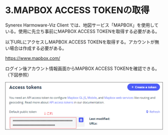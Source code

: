 # 3.MAPBOX ACCESS TOKENの取得

Synerex Harmoware-Viz Client では、地図サービス「MAPBOX」を使用している。使用に先立ち事前にMAPBOX ACCESS TOKENを取得する必要がある。

以下URLにアクセスしMAPBOX ACCESS TOKENを取得する。アカウントが無い場合は作成する必要がある。

https://www.mapbox.com/

ログイン後アカウント情報画面からMAPBOX ACCESS TOKENを確認できる。（下図参照）

![img](../img/0300/0301.png)

